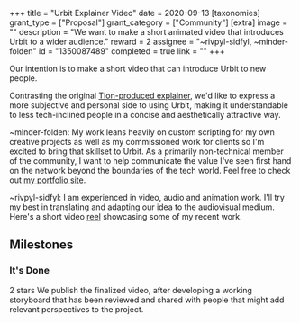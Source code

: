 +++
title = "Urbit Explainer Video"
date = 2020-09-13
[taxonomies]
grant_type = ["Proposal"]
grant_category = ["Community"]
[extra]
image = ""
description = "We want to make a short animated video that introduces Urbit to a wider audience."
reward = 2
assignee = "~rivpyl-sidfyl, ~minder-folden"
id = "1350087489"
completed = true
link = ""
+++

Our intention is to make a short video that can introduce Urbit to new people.

Contrasting the original [Tlon-produced explainer](https://www.youtube.com/watch?v=M04AKTCDavc), we'd like to express a more subjective and personal side to using Urbit, making it understandable to less tech-inclined people in a concise and aesthetically attractive way.

~minder-folden: My work leans heavily on custom scripting for my own creative projects as well as my commissioned work for clients so I'm excited to bring that skillset to Urbit. As a primarily non-technical member of the community, I want to help communicate the value I've seen first hand on the network beyond the boundaries of the tech world. Feel free to check out [my portfolio site](https://www.jonathanpritchard.me/).

~rivpyl-sidfyl: I am experienced in video, audio and animation work.
I'll try my best in translating and adapting our idea to the audiovisual medium.
Here's a short video [reel](https://streamable.com/lpzh4s) showcasing some of my recent work.

## Milestones

### It's Done

2 stars
We publish the finalized video, after developing a working storyboard that has been reviewed and shared with people that might add relevant perspectives to the project.
